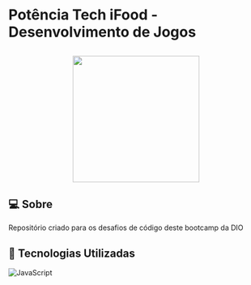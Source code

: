 # Potência Tech iFood - Desenvolvimento de Jogos

<h2 align="center">
  <img src="./utils/logo-bootcamp.webp" width="250px">
</h2>

## 💻 Sobre
Repositório criado para os desafios de código deste bootcamp da DIO

## 🚀 Tecnologias Utilizadas
![JavaScript](https://img.shields.io/badge/JavaScript-F7DF1E?style=for-the-badge&logo=javascript&logoColor=black)
